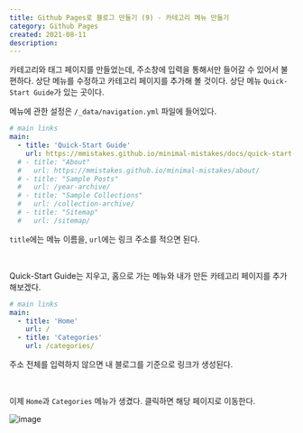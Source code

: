 ```yaml
---
title: Github Pages로 블로그 만들기 (9) - 카테고리 메뉴 만들기
category: Github Pages
created: 2021-08-11
description:
---
```


카테고리와 태그 페이지를 만들었는데, 주소창에 입력을 통해서만 들어갈 수 있어서 불편하다. 상단 메뉴를 수정하고 카테고리 페이지를 추가해 볼 것이다. 상단 메뉴 `Quick-Start Guide`가 있는 곳이다.

메뉴에 관한 설정은 `/_data/navigation.yml` 파일에 들어있다.

```yml
# main links
main:
  - title: 'Quick-Start Guide'
    url: https://mmistakes.github.io/minimal-mistakes/docs/quick-start-guide/
  # - title: "About"
  #   url: https://mmistakes.github.io/minimal-mistakes/about/
  # - title: "Sample Posts"
  #   url: /year-archive/
  # - title: "Sample Collections"
  #   url: /collection-archive/
  # - title: "Sitemap"
  #   url: /sitemap/
```

`title`에는 메뉴 이름을, `url`에는 링크 주소를 적으면 된다.

<br>

Quick-Start Guide는 지우고, 홈으로 가는 메뉴와 내가 만든 카테고리 페이지를 추가해보겠다.

```yml
# main links
main:
  - title: 'Home'
    url: /
  - title: 'Categories'
    url: /categories/
```

주소 전체를 입력하지 않으면 내 블로그를 기준으로 링크가 생성된다.

<br>

이제 `Home`과 `Categories` 메뉴가 생겼다. 클릭하면 해당 페이지로 이동한다.

![image](https://user-images.githubusercontent.com/86853786/130371997-347448e9-101e-46f4-8344-71a624b1f40e.png)
